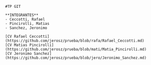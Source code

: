     #TP GIT

    **INTEGRANTES**
    - Ceccotti, Rafael
    - Pincirolli, Matias
    - Sanchez, Jeronimo

    [CV Rafael Ceccotti] (https://github.com/jerosz/prueba/blob/rafa/Rafael_Ceccotti.md)
    [CV Matias Pincirolli](https://github.com/jerosz/prueba/blob/mati/Matia_Pincirolli.md)
    [CV Jeronimo Sanchez](https://github.com/jerosz/prueba/blob/jero/Jeronimo_Sanchez.md)
